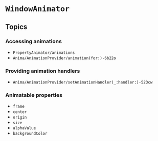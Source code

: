 # ``WindowAnimator``

## Topics

### Accessing animations

- ``PropertyAnimator/animations``
- ``Anima/AnimationProvider/animation(for:)-6b22o``

### Providing animation handlers

- ``Anima/AnimationProvider/setAnimationHandler(_:handler:)-523cw``

### Animatable properties

- ``frame``
- ``center``
- ``origin``
- ``size``
- ``alphaValue``
- ``backgroundColor``
